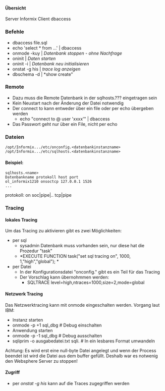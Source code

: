 #### Übersicht

Server
  Informix
Client
  dbaccess
  
  
### Befehle

- dbaccess <datenbank> file.sql
- echo 'select * from ...' | dbaccess <datenbank>
- onmode -kuy   | *Datenbank stoppen - ohne Nachfrage*
- oninit        | *Daten starten*
- oninit -i     | *Datenbank neu initialisieren*
- onstat -g his | *trace log anzeigen*
- dbschema -d <databank> | *show create" 


### Remote
 - Dazu muss die Remote Datenbank in der sqlhosts.??? eingetragen sein
 - Kein Neustart nach der Änderung der Datei notwendig
 - Der connect to kann entweder über ein file oder per echo übergeben werden
    - echo "connect to @<datenbank im sqlhosts file> user 'xxxx'" | dbaccess <datenbank>
 - Das Passwort geht nur über ein File, nicht per echo



### Dateien
```
/opt/Informix.../etc/onconfig.<datenbankinstanzname>
/opt/Informix.../etc/sqlhosts.<datenbankinstanzname>
``` 

#### Beispiel:
```
sqlhosts.<name>
Datenbankname protokoll host port
ol_informix1210 onsoctcp 127.0.0.1 1526
...
``` 

protokoll:
on
soc|pipe|..
tcp|pipe


### Tracing
#### lokales Tracing
Um das Tracing zu aktivieren gibt es zwei Möglichkeiten:
- per sql
  - sysadmin Datenbank muss vorhanden sein, nur diese hat die Prozedur "task"
  - *EXECUTE FUNCTION task("set sql tracing on", 1000, 1,"high","global"); *
- per Datei
  - In der Konfigurationsdatei "onconfig.<datenbankinstanzname>" gibt es ein Teil für das Tracing
  - Der Vorschlag kann übernohmmen werden:
    - SQLTRACE level=high,ntraces=1000,size=2,mode=global
  
#### Netzwerk Tracing
  Das Netzwerktracing kann mit onmode eingeschalten werden.
  Vorgang laut IBM:
  
  - Instanz starten
  - onmode -p +1 sql_dbg    # Debug einschalten
  - Anwendung starten
  - onmode -p -1 sql_dbg    # Debug ausschalten
  - sqliprim -o ausgabedatei.txt sqli.<process-id>   # In ein lesbares Format umwandeln
  
  Achtung: Es wird erst eine null-byte Datei angelegt und wenn der Process beendet ist wird die Datei aus dem buffer gefüllt.
  Deshalb war es notwenig den Websphere Server zu stoppen!
  
#### Zugriff
- per *onstat -g his* kann auf die Traces zugegriffen werden

